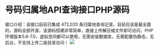 # 号码归属地API查询接口PHP源码

接口介绍：该接口目前已集成 472,020 条归属地查询记录，目前应该是最全面的，源码全部开源，该源码搭建非常简单，直接上传解压缩文件即可访问，PHP环境版本5.6-7.0，虚拟空间都可以使用，无需安装数据库，无需配置伪静态，无后台，不支持上传二级目录访问！
[![](https://wukongymw.com/wp-content/uploads/2023/03/1677913256-244ea7f1af1253a.webp)](https://wukongymw.com/wp-content/uploads/2023/03/1677913256-244ea7f1af1253a.webp)